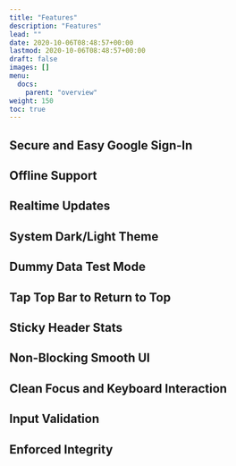 ```yaml
---
title: "Features"
description: "Features"
lead: ""
date: 2020-10-06T08:48:57+00:00
lastmod: 2020-10-06T08:48:57+00:00
draft: false
images: []
menu:
  docs:
    parent: "overview"
weight: 150
toc: true
---
```


## Secure and Easy Google Sign-In

## Offline Support

## Realtime Updates

## System Dark/Light Theme

## Dummy Data Test Mode

## Tap Top Bar to Return to Top

## Sticky Header Stats

## Non-Blocking Smooth UI

## Clean Focus and Keyboard Interaction

## Input Validation

## Enforced Integrity
